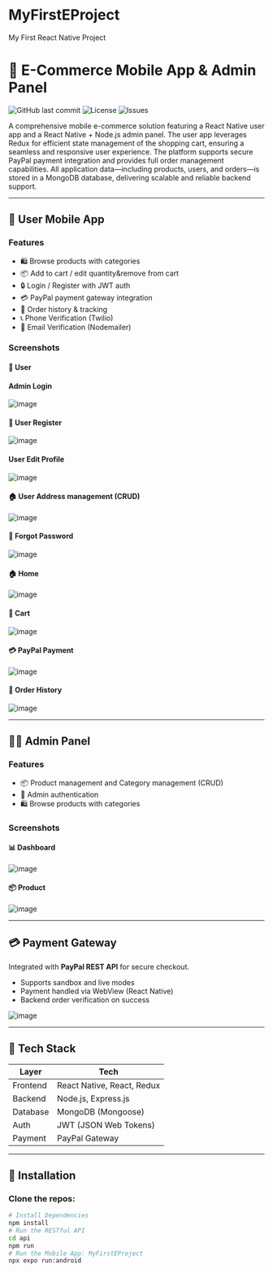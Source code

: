 # MyFirstEProject
My First React Native Project
# 🛒 E-Commerce Mobile App & Admin Panel

![GitHub last commit](https://img.shields.io/github/last-commit/yourusername/eshop-app)
![License](https://img.shields.io/github/license/yourusername/eshop-app)
![Issues](https://img.shields.io/github/issues/yourusername/eshop-app)

A comprehensive mobile e-commerce solution featuring a React Native user app and a React Native + Node.js admin panel. The user app leverages Redux for efficient state management of the shopping cart, ensuring a seamless and responsive user experience. The platform supports secure PayPal payment integration and provides full order management capabilities. All application data—including products, users, and orders—is stored in a MongoDB database, delivering scalable and reliable backend support.

---

## 📲 User Mobile App

### Features

- 🛍️ Browse products with categories
- 📦 Add to cart / edit quantity&remove from cart
- 🔒 Login / Register with JWT auth
- 💳 PayPal payment gateway integration
- 📄 Order history & tracking
- 📞 Phone Verification (Twilio)
- 📧 Email Verification (Nodemailer)

### Screenshots
#### 🔐 User
#### Admin Login 
![image](https://github.com/user-attachments/assets/2af495ec-3fd9-4d6e-851f-fc2529b6ff02)

#### 📝 User Register
![image](https://github.com/user-attachments/assets/689a3a78-044b-46d1-8f20-d40b5b039968)

#### User Edit Profile
![image](https://github.com/user-attachments/assets/32219915-cddd-49e7-81f6-fd66a3e57891)

#### 🏠 User Address management (CRUD)
![image](https://github.com/user-attachments/assets/1eda618a-03f9-4ae1-99f4-8c4e7d47b922)

#### 🔁 Forgot Password
![image](https://github.com/user-attachments/assets/12287936-d508-48cc-a867-2c734420f97b)

#### 🏠 Home
![image](https://github.com/user-attachments/assets/4cc87701-fedb-4faa-b18d-1a4bbbda410d)

#### 🧺 Cart
![image](https://github.com/user-attachments/assets/e6d9cd46-498d-46f0-bffe-398defff12da)

#### 💳 PayPal Payment 
![image](https://github.com/user-attachments/assets/864e86f6-7bdc-41b4-a518-74b9a7ec69f1)

#### 📝 Order History
![image](https://github.com/user-attachments/assets/3cd4c174-8e61-4222-a29d-8166bd338bc5)

---

## 🧑‍💼 Admin Panel
### Features

- 📦 Product management and Category management (CRUD)
- 🔐 Admin authentication
- 🛍️ Browse products with categories
### Screenshots

#### 📊 Dashboard
![image](https://github.com/user-attachments/assets/2605a212-bd7b-4aac-910b-8349d7d4a2a9)

#### 📦 Product 
![image](https://github.com/user-attachments/assets/f4c16eef-b309-4998-a7c5-1b7dbddfbfe0)


---

## 💳 Payment Gateway

Integrated with **PayPal REST API** for secure checkout.

- Supports sandbox and live modes
- Payment handled via WebView (React Native)
- Backend order verification on success

![image](https://github.com/user-attachments/assets/05fc9b4e-6113-40f8-a51a-6b37ef56f451)


---

## 🧰 Tech Stack

| Layer      | Tech                              |
|------------|-----------------------------------|
| Frontend   | React Native, React, Redux        |
| Backend    | Node.js, Express.js               |
| Database   | MongoDB (Mongoose)                |
| Auth       | JWT (JSON Web Tokens)             |
| Payment    | PayPal Gateway                    |
          

---

## 🚀 Installation

### Clone the repos:

```bash
# Install Dependencies
npm install
# Run the RESTful API
cd api
npm run
# Run the Mobile App: MyFirstEProject
npx expo run:android

